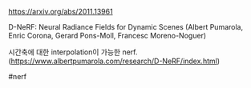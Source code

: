 https://arxiv.org/abs/2011.13961

D-NeRF: Neural Radiance Fields for Dynamic Scenes (Albert Pumarola, Enric Corona, Gerard Pons-Moll, Francesc Moreno-Noguer)

시간축에 대한 interpolation이 가능한 nerf. (https://www.albertpumarola.com/research/D-NeRF/index.html)

#nerf